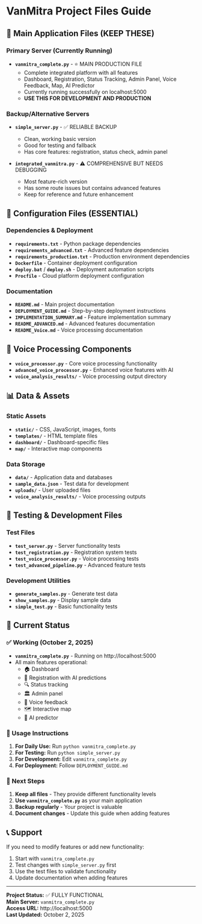 # VanMitra Project Files Guide

## 🎯 Main Application Files (KEEP THESE)

### Primary Server (Currently Running)
- **`vanmitra_complete.py`** - ⭐ MAIN PRODUCTION FILE
  - Complete integrated platform with all features
  - Dashboard, Registration, Status Tracking, Admin Panel, Voice Feedback, Map, AI Predictor
  - Currently running successfully on localhost:5000
  - **USE THIS FOR DEVELOPMENT AND PRODUCTION**

### Backup/Alternative Servers
- **`simple_server.py`** - ✅ RELIABLE BACKUP
  - Clean, working basic version
  - Good for testing and fallback
  - Has core features: registration, status check, admin panel

- **`integrated_vanmitra.py`** - ⚠️ COMPREHENSIVE BUT NEEDS DEBUGGING
  - Most feature-rich version
  - Has some route issues but contains advanced features
  - Keep for reference and future enhancement

## 🔧 Configuration Files (ESSENTIAL)

### Dependencies & Deployment
- **`requirements.txt`** - Python package dependencies
- **`requirements_advanced.txt`** - Advanced feature dependencies
- **`requirements_production.txt`** - Production environment dependencies
- **`Dockerfile`** - Container deployment configuration
- **`deploy.bat`** / **`deploy.sh`** - Deployment automation scripts
- **`Procfile`** - Cloud platform deployment configuration

### Documentation
- **`README.md`** - Main project documentation
- **`DEPLOYMENT_GUIDE.md`** - Step-by-step deployment instructions
- **`IMPLEMENTATION_SUMMARY.md`** - Feature implementation summary
- **`README_ADVANCED.md`** - Advanced features documentation
- **`README_Voice.md`** - Voice processing documentation

## 🎤 Voice Processing Components

- **`voice_processor.py`** - Core voice processing functionality
- **`advanced_voice_processor.py`** - Enhanced voice features with AI
- **`voice_analysis_results/`** - Voice processing output directory

## 📊 Data & Assets

### Static Assets
- **`static/`** - CSS, JavaScript, images, fonts
- **`templates/`** - HTML template files
- **`dashboard/`** - Dashboard-specific files
- **`map/`** - Interactive map components

### Data Storage
- **`data/`** - Application data and databases
- **`sample_data.json`** - Test data for development
- **`uploads/`** - User uploaded files
- **`voice_analysis_results/`** - Voice processing outputs

## 🧪 Testing & Development Files

### Test Files
- **`test_server.py`** - Server functionality tests
- **`test_registration.py`** - Registration system tests
- **`test_voice_processor.py`** - Voice processing tests
- **`test_advanced_pipeline.py`** - Advanced feature tests

### Development Utilities
- **`generate_samples.py`** - Generate test data
- **`show_samples.py`** - Display sample data
- **`simple_test.py`** - Basic functionality tests

## 🚀 Current Status

### ✅ Working (October 2, 2025)
- **`vanmitra_complete.py`** - Running on http://localhost:5000
- All main features operational:
  - 🏠 Dashboard
  - 📝 Registration with AI predictions
  - 🔍 Status tracking
  - 🏛️ Admin panel
  - 🎤 Voice feedback
  - 🗺️ Interactive map
  - 🤖 AI predictor

### 📝 Usage Instructions

1. **For Daily Use:** Run `python vanmitra_complete.py`
2. **For Testing:** Run `python simple_server.py`
3. **For Development:** Edit `vanmitra_complete.py`
4. **For Deployment:** Follow `DEPLOYMENT_GUIDE.md`

### 🎯 Next Steps

1. **Keep all files** - They provide different functionality levels
2. **Use `vanmitra_complete.py`** as your main application
3. **Backup regularly** - Your project is valuable
4. **Document changes** - Update this guide when adding features

## 📞 Support

If you need to modify features or add new functionality:
1. Start with `vanmitra_complete.py`
2. Test changes with `simple_server.py` first
3. Use the test files to validate functionality
4. Update documentation when adding features

---

**Project Status:** ✅ FULLY FUNCTIONAL  
**Main Server:** `vanmitra_complete.py`  
**Access URL:** http://localhost:5000  
**Last Updated:** October 2, 2025